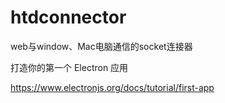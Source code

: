 # htdconnector
web与window、Mac电脑通信的socket连接器

打造你的第一个 Electron 应用

https://www.electronjs.org/docs/tutorial/first-app
